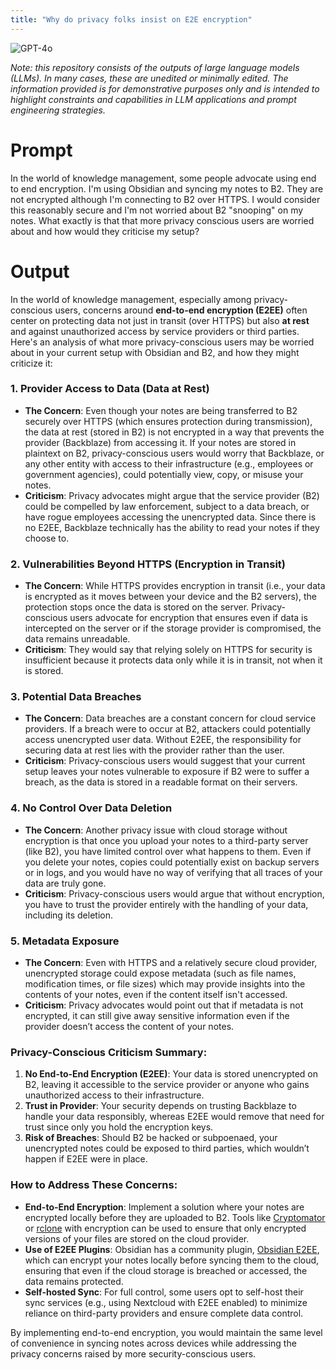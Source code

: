 ```yaml
---
title: "Why do privacy folks insist on E2E encryption"
---
```

![GPT-4o](https://img.shields.io/badge/GPT--4o-3333FF?style=for-the-badge&logo=openai&logoColor=white)



*Note: this repository consists of the outputs of large language models (LLMs). In many cases, these are unedited or minimally edited. The information provided is for demonstrative purposes only and is intended to highlight constraints and capabilities in LLM applications and prompt engineering strategies.*


# Prompt

In the world of knowledge management, some people advocate using end to end encryption. I'm using Obsidian and syncing my notes to B2. They are not encrypted although I'm connecting to B2 over HTTPS. I would consider this reasonably secure and I'm not worried about B2 "snooping" on my notes. What exactly is that that more privacy conscious users are worried about and how would they criticise my setup?

# Output

In the world of knowledge management, especially among privacy-conscious users, concerns around **end-to-end encryption (E2EE)** often center on protecting data not just in transit (over HTTPS) but also **at rest** and against unauthorized access by service providers or third parties. Here's an analysis of what more privacy-conscious users may be worried about in your current setup with Obsidian and B2, and how they might criticize it:

### 1. **Provider Access to Data (Data at Rest)**
   - **The Concern**: Even though your notes are being transferred to B2 securely over HTTPS (which ensures protection during transmission), the data at rest (stored in B2) is not encrypted in a way that prevents the provider (Backblaze) from accessing it. If your notes are stored in plaintext on B2, privacy-conscious users would worry that Backblaze, or any other entity with access to their infrastructure (e.g., employees or government agencies), could potentially view, copy, or misuse your notes.
   - **Criticism**: Privacy advocates might argue that the service provider (B2) could be compelled by law enforcement, subject to a data breach, or have rogue employees accessing the unencrypted data. Since there is no E2EE, Backblaze technically has the ability to read your notes if they choose to.

### 2. **Vulnerabilities Beyond HTTPS (Encryption in Transit)**
   - **The Concern**: While HTTPS provides encryption in transit (i.e., your data is encrypted as it moves between your device and the B2 servers), the protection stops once the data is stored on the server. Privacy-conscious users advocate for encryption that ensures even if data is intercepted on the server or if the storage provider is compromised, the data remains unreadable.
   - **Criticism**: They would say that relying solely on HTTPS for security is insufficient because it protects data only while it is in transit, not when it is stored.

### 3. **Potential Data Breaches**
   - **The Concern**: Data breaches are a constant concern for cloud service providers. If a breach were to occur at B2, attackers could potentially access unencrypted user data. Without E2EE, the responsibility for securing data at rest lies with the provider rather than the user.
   - **Criticism**: Privacy-conscious users would suggest that your current setup leaves your notes vulnerable to exposure if B2 were to suffer a breach, as the data is stored in a readable format on their servers.

### 4. **No Control Over Data Deletion**
   - **The Concern**: Another privacy issue with cloud storage without encryption is that once you upload your notes to a third-party server (like B2), you have limited control over what happens to them. Even if you delete your notes, copies could potentially exist on backup servers or in logs, and you would have no way of verifying that all traces of your data are truly gone.
   - **Criticism**: Privacy-conscious users would argue that without encryption, you have to trust the provider entirely with the handling of your data, including its deletion.

### 5. **Metadata Exposure**
   - **The Concern**: Even with HTTPS and a relatively secure cloud provider, unencrypted storage could expose metadata (such as file names, modification times, or file sizes) which may provide insights into the contents of your notes, even if the content itself isn't accessed.
   - **Criticism**: Privacy advocates would point out that if metadata is not encrypted, it can still give away sensitive information even if the provider doesn’t access the content of your notes.

### **Privacy-Conscious Criticism Summary**:
1. **No End-to-End Encryption (E2EE)**: Your data is stored unencrypted on B2, leaving it accessible to the service provider or anyone who gains unauthorized access to their infrastructure.
2. **Trust in Provider**: Your security depends on trusting Backblaze to handle your data responsibly, whereas E2EE would remove that need for trust since only you hold the encryption keys.
3. **Risk of Breaches**: Should B2 be hacked or subpoenaed, your unencrypted notes could be exposed to third parties, which wouldn’t happen if E2EE were in place.

### **How to Address These Concerns**:
- **End-to-End Encryption**: Implement a solution where your notes are encrypted locally before they are uploaded to B2. Tools like [Cryptomator](https://cryptomator.org/) or [rclone](https://rclone.org/) with encryption can be used to ensure that only encrypted versions of your files are stored on the cloud provider.
- **Use of E2EE Plugins**: Obsidian has a community plugin, [Obsidian E2EE](https://github.com/fvictorio/obsidian-e2ee), which can encrypt your notes locally before syncing them to the cloud, ensuring that even if the cloud storage is breached or accessed, the data remains protected.
- **Self-hosted Sync**: For full control, some users opt to self-host their sync services (e.g., using Nextcloud with E2EE enabled) to minimize reliance on third-party providers and ensure complete data control.

By implementing end-to-end encryption, you would maintain the same level of convenience in syncing notes across devices while addressing the privacy concerns raised by more security-conscious users.